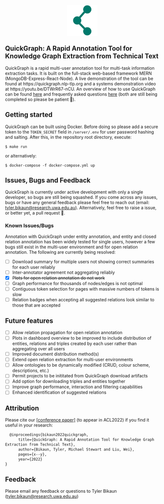 <div style="display:flex;align-items:center;flex-direction:column;justify-content:center">
<img src="quickgraph_logo.png" width="100">
<h2>
QuickGraph: A Rapid Annotation Tool for Knowledge Graph Extraction from Technical Text</h2>
</div>
QuickGraph is a rapid multi-user annotation tool for multi-task information extraction tasks. It is built on the full-stack web-based framework MERN (MongoDB-Express-React-Node). A live demonstration of the tool can be found at https://quickgraph.nlp-tlp.org and a systems demonstration video at https://youtu.be/DTWrR67-nCU. An overview of how to use QuickGraph can be found <a href="https://github.com/nlp-tlp/quickgraph/blob/main/About.md">here</a> and frequently asked questions <a href="https://github.com/nlp-tlp/quickgraph/blob/main/FAQ.md">here</a> (both are still being completed so please be patient 🙂).

## Getting started

QuickGraph can be built using Docker. Before doing so please add a secure token to the `TOKEN_SECRET` field in `/server/.env` for user password hashing and salting. After this, in the repository root directory, execute:

```
$ make run
```

or alternatively:

```
$ docker-compose -f docker-compose.yml up
```

## Issues, Bugs and Feedback
QuickGraph is currently under active development with only a single developer, so bugs are still being squashed. If you come across any issues, bugs or have any general feedback please feel free to reach out (email: tyler.bikaun@research.uwa.edu.au). Alternatively, feel free to raise a issue, or better yet, a pull request 🙂.

### Known Issues/Bugs
Annotation with QuickGraph under entity annotation, and entity and closed relation annotation has been widely tested for single users, however a few bugs still exist in the multi-user environment and for open relation annotation. The following are currently being resolved:
- [ ] Download summary for multiple users not showing correct summaries for each user reliably
- [ ] Inter-annotator agreement not aggregating reliably
- [x] ~~Plots for open relation annotation do not work~~
- [ ] Graph performance for thousands of nodes/edges is not optimal
- [ ] Contiguous token selection for pages with massive numbers of tokens is slow
- [ ] Relation badges when accepting all suggested relations look similar to those that are accepted

## Future features
- [ ] Allow relation propagation for open relation annotation
- [ ] Plots in dashboard overview to be improved to include distribution of entities, relations and triples created by each user rather than aggregating over all users
- [ ] Improved document distribution method(s)
- [ ] Extend open relation extraction for multi-user environments
- [ ] Allow ontologies to be dynamically modified (CRUD, colour scheme, descriptions, etc.)
- [ ] Permit projects to be inititated from QuickGraph download artifacts
- [ ] Add option for downloading triples and entities together
- [ ] Improve graph performance, interaction and filtering capabilities
- [ ] Enhanced identification of suggested relations
## Attribution

Please cite our [[conference paper]](https://arxiv.org/abs/####.#####) (to appear in ACL2022) if you find it useful in your research:

```
  @inproceedings{bikaun2022quickgraph,
      title={QuickGraph: A Rapid Annotation Tool for Knowledge Graph Extraction from Technical Text},
      author={Bikaun, Tyler, Michael Stewart and Liu, Wei},
      pages={x--y},
      year={2022}
}
```

## Feedback

Please email any feedback or questions to Tyler Bikaun (tyler.bikaun@research.uwa.edu.au)
